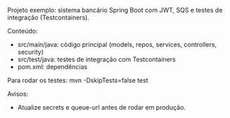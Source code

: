 Projeto exemplo: sistema bancário Spring Boot com JWT, SQS e testes de integração (Testcontainers).

Conteúdo:
- src/main/java: código principal (models, repos, services, controllers, security)
- src/test/java: testes de integração com Testcontainers
- pom.xml: dependências

Para rodar os testes:
mvn -DskipTests=false test

Avisos:
- Atualize secrets e queue-url antes de rodar em produção.

